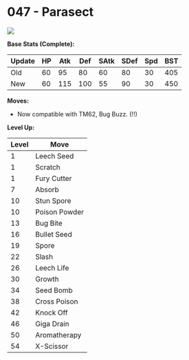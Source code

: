 # 047 - Parasect
![][047]

**Base Stats (Complete):**

Update | HP | Atk | Def | SAtk | SDef | Spd | BST
---    | ---| --- | --- | ---  | ---  | --- | ---
Old    | 60 |  95 |  80 |  60  |  80  |  30  |  405
New    | 60 |  115 |  100 |  55  |  90  |  30  |  450

**Moves:**

 - Now compatible with TM62, Bug Buzz. (!!)

**Level Up:**

Level | Move
---   | ---
  1   | Leech Seed
  1   | Scratch
  1   | Fury Cutter
  7   | Absorb
 10   | Stun Spore
 10   | Poison Powder
 13   | Bug Bite
 16   | Bullet Seed
 19   | Spore
 22   | Slash
 26   | Leech Life
 30   | Growth
 34   | Seed Bomb
 38   | Cross Poison
 42   | Knock Off
 46   | Giga Drain
 50   | Aromatherapy
 54   | X-Scissor



[047]: /img/pokemon/047.png
